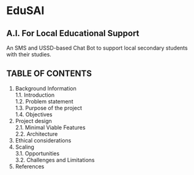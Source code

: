 # EduSAI
## A.I. For Local Educational Support

An SMS and USSD-based Chat Bot to support local secondary students with their studies.
## TABLE OF CONTENTS
1. Background Information <br>
    1.1. Introduction <br>
    1.2. Problem statement <br>
    1.3. Purpose of the project <br>
    1.4. Objectives <br>
2. Project design <br>
    2.1. Minimal Viable Features <br>
    2.2. Architecture <br>
3. Ethical considerations <br>
4. Scaling <br>
    3.1. Opportunities <br>
    3.2. Challenges and Limitations <br>
5. References <br>


